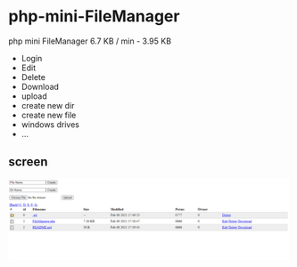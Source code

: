 # php-mini-FileManager
php mini FileManager 6.7 KB / min - 3.95 KB

* Login
* Edit
* Delete
* Download
* upload
* create new dir
* create new file
* windows drives
* ...

## screen
![FileManager](screen.PNG)
